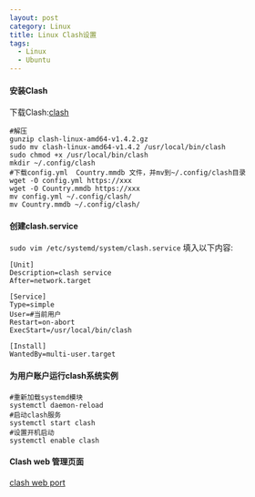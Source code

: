 ```yaml
---
layout: post
category: Linux
title: Linux Clash设置
tags: 
  - Linux
  - Ubuntu
---
```


#### 安装Clash
下载Clash:[clash](https://github.com/Dreamacro/clash/releases)

```shell
#解压
gunzip clash-linux-amd64-v1.4.2.gz
sudo mv clash-linux-amd64-v1.4.2 /usr/local/bin/clash
sudo chmod +x /usr/local/bin/clash
mkdir ~/.config/clash
#下载config.yml  Country.mmdb 文件，并mv到~/.config/clash目录
wget -O config.yml https://xxx
wget -O Country.mmdb https://xxx
mv config.yml ~/.config/clash/
mv Country.mmdb ~/.config/clash/
```
#### 创建clash.service
`sudo vim /etc/systemd/system/clash.service`
填入以下内容:
```
[Unit]
Description=clash service
After=network.target

[Service]
Type=simple
User=#当前用户
Restart=on-abort
ExecStart=/usr/local/bin/clash

[Install]
WantedBy=multi-user.target
```
#### 为用户账户运行clash系统实例
```shell
#重新加载systemd模块
systemctl daemon-reload
#启动clash服务
systemctl start clash
#设置开机启动
systemctl enable clash
```
#### Clash web 管理页面
[clash web port](http://clash.razord.top/)